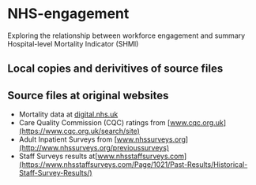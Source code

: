 # NHS-engagement
Exploring the relationship between workforce engagement and summary Hospital-level Mortality Indicator (SHMI)

## Local copies and derivitives of source files

## Source files at original websites
* Mortality data at [digital.nhs.uk](https://digital.nhs.uk/data-and-information/publications/clinical-indicators/shmi/)
* Care Quality Commission (CQC) ratings from [www.cqc.org.uk](https://www.cqc.org.uk/search/site)
* Adult Inpatient Surveys from [www.nhssurveys.org](http://www.nhssurveys.org/previoussurveys)
* Staff Surveys results at[www.nhsstaffsurveys.com](https://www.nhsstaffsurveys.com/Page/1021/Past-Results/Historical-Staff-Survey-Results/)
